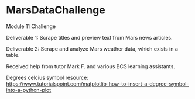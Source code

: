 # MarsDataChallenge
Module 11 Challenge

Deliverable 1: Scrape titles and preview text from Mars news articles.

Deliverable 2: Scrape and analyze Mars weather data, which exists in a table.

Received help from tutor Mark F. and various BCS learning assistants. 

Degrees celcius symbol resource: https://www.tutorialspoint.com/matplotlib-how-to-insert-a-degree-symbol-into-a-python-plot
